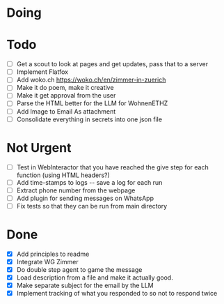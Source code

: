 # Doing

# Todo
- [ ] Get a scout to look at pages and get updates, pass that to a server
- [ ] Implement Flatfox
- [ ] Add woko.ch https://woko.ch/en/zimmer-in-zuerich
- [ ] Make it do poem, make it creative
- [ ] Make it get approval from the user
- [ ] Parse the HTML better for the LLM for WohnenETHZ
- [ ] Add Image to Email As attachment
- [ ] Consolidate everything in secrets into one json file

# Not Urgent
- [ ] Test in WebInteractor that you have reached the give step for each function (using HTML headers?)
- [ ] Add time-stamps to logs -- save a log for each run
- [ ] Extract phone number from the webpage
- [ ] Add plugin for sending messages on WhatsApp
- [ ] Fix tests so that they can be run from main directory

# Done
- [x] Add principles to readme
- [x] Integrate WG Zimmer
- [x] Do double step agent to game the message
- [x] Load description from a file and make it actually good.
- [x] Make separate subject for the email by the LLM
- [x] Implement tracking of what you responded to so not to respond twice